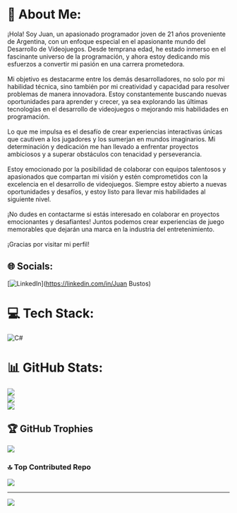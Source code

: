# 💫 About Me:
¡Hola! Soy Juan, un apasionado programador joven de 21 años proveniente de Argentina, con un enfoque especial en el apasionante mundo del Desarrollo de Videojuegos. Desde temprana edad, he estado inmerso en el fascinante universo de la programación, y ahora estoy dedicando mis esfuerzos a convertir mi pasión en una carrera prometedora.<br><br>Mi objetivo es destacarme entre los demás desarrolladores, no solo por mi habilidad técnica, sino también por mi creatividad y capacidad para resolver problemas de manera innovadora. Estoy constantemente buscando nuevas oportunidades para aprender y crecer, ya sea explorando las últimas tecnologías en el desarrollo de videojuegos o mejorando mis habilidades en programación.<br><br>Lo que me impulsa es el desafío de crear experiencias interactivas únicas que cautiven a los jugadores y los sumerjan en mundos imaginarios. Mi determinación y dedicación me han llevado a enfrentar proyectos ambiciosos y a superar obstáculos con tenacidad y perseverancia.<br><br>Estoy emocionado por la posibilidad de colaborar con equipos talentosos y apasionados que compartan mi visión y estén comprometidos con la excelencia en el desarrollo de videojuegos. Siempre estoy abierto a nuevas oportunidades y desafíos, y estoy listo para llevar mis habilidades al siguiente nivel.<br><br>¡No dudes en contactarme si estás interesado en colaborar en proyectos emocionantes y desafiantes! Juntos podemos crear experiencias de juego memorables que dejarán una marca en la industria del entretenimiento.<br><br>¡Gracias por visitar mi perfil!


## 🌐 Socials:
[![LinkedIn](https://img.shields.io/badge/LinkedIn-%230077B5.svg?logo=linkedin&logoColor=white)](https://linkedin.com/in/Juan Bustos) 

# 💻 Tech Stack:
![C#](https://img.shields.io/badge/c%23-%23239120.svg?style=for-the-badge&logo=csharp&logoColor=white)
# 📊 GitHub Stats:
![](https://github-readme-stats.vercel.app/api?username=Juanox03&theme=shadow_green&hide_border=false&include_all_commits=false&count_private=false)<br/>
![](https://github-readme-streak-stats.herokuapp.com/?user=Juanox03&theme=shadow_green&hide_border=false)<br/>
![](https://github-readme-stats.vercel.app/api/top-langs/?username=Juanox03&theme=shadow_green&hide_border=false&include_all_commits=false&count_private=false&layout=compact)

## 🏆 GitHub Trophies
![](https://github-profile-trophy.vercel.app/?username=Juanox03&theme=shadow_green&no-frame=false&no-bg=true&margin-w=4)

### 🔝 Top Contributed Repo
![](https://github-contributor-stats.vercel.app/api?username=Juanox03&limit=5&theme=shadow_green&combine_all_yearly_contributions=true)

---
[![](https://visitcount.itsvg.in/api?id=Juanox03&icon=0&color=3)](https://visitcount.itsvg.in)

<!-- Proudly created with GPRM ( https://gprm.itsvg.in ) -->
